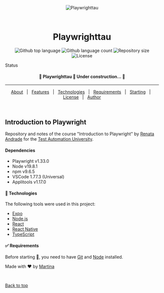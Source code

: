 <div align="center" id="top"> 
  <img src="./.github/app.gif" alt="Playwrighttau" />

  &#xa0;

  <!-- <a href="https://playwrighttau.netlify.app">Demo</a> -->
</div>

<h1 align="center">Playwrighttau</h1>

<p align="center">
  <img alt="Github top language" src="https://img.shields.io/github/languages/top/{{YOUR_GITHUB_USERNAME}}/playwrighttau?color=56BEB8">

  <img alt="Github language count" src="https://img.shields.io/github/languages/count/{{YOUR_GITHUB_USERNAME}}/playwrighttau?color=56BEB8">

  <img alt="Repository size" src="https://img.shields.io/github/repo-size/{{YOUR_GITHUB_USERNAME}}/playwrighttau?color=56BEB8">

  <img alt="License" src="https://img.shields.io/github/license/{{YOUR_GITHUB_USERNAME}}/playwrighttau?color=56BEB8">

  <!-- <img alt="Github issues" src="https://img.shields.io/github/issues/{{YOUR_GITHUB_USERNAME}}/playwrighttau?color=56BEB8" /> -->

  <!-- <img alt="Github forks" src="https://img.shields.io/github/forks/{{YOUR_GITHUB_USERNAME}}/playwrighttau?color=56BEB8" /> -->

  <!-- <img alt="Github stars" src="https://img.shields.io/github/stars/{{YOUR_GITHUB_USERNAME}}/playwrighttau?color=56BEB8" /> -->
</p>

 Status 

<h4 align="center"> 
	🚧  Playwrighttau 🚀 Under construction...  🚧
</h4> 

<hr> 

<p align="center">
  <a href="#dart-about">About</a> &#xa0; | &#xa0; 
  <a href="#sparkles-features">Features</a> &#xa0; | &#xa0;
  <a href="#rocket-technologies">Technologies</a> &#xa0; | &#xa0;
  <a href="#white_check_mark-requirements">Requirements</a> &#xa0; | &#xa0;
  <a href="#checkered_flag-starting">Starting</a> &#xa0; | &#xa0;
  <a href="#memo-license">License</a> &#xa0; | &#xa0;
  <a href="https://github.com/{{YOUR_GITHUB_USERNAME}}" target="_blank">Author</a>
</p>

<br>

## Introduction to Playwright

Repository and notes of the course "Introduction to Playwright" by [Renata Andrade](https://testingwithrenata.com/) for the [Test Automation University](https://testautomationu.applitools.com/).

#### Dependencies
- Playwright v1.33.0
- Node v19.8.1
- npm v9.6.5
- VSCode 1.77.3 (Universal)
- Applitools v1.17.0

#### :rocket: Technologies ##

The following tools were used in this project:

- [Expo](https://expo.io/)
- [Node.js](https://nodejs.org/en/)
- [React](https://pt-br.reactjs.org/)
- [React Native](https://reactnative.dev/)
- [TypeScript](https://www.typescriptlang.org/)

#### :white_check_mark: Requirements ##

Before starting :checkered_flag:, you need to have [Git](https://git-scm.com) and [Node](https://nodejs.org/en/) installed.


Made with :heart: by <a href="https://github.com/{{YOUR_GITHUB_USERNAME}}" target="_blank">Martina</a>

&#xa0;

<a href="#top">Back to top</a>
